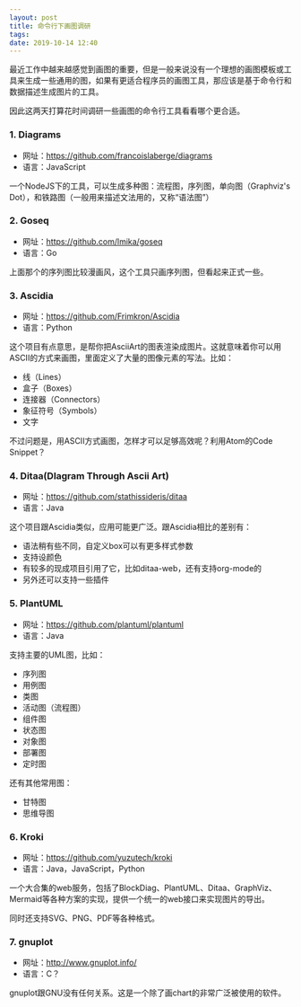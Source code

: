```yaml
---
layout: post
title: 命令行下画图调研
tags: 
date: 2019-10-14 12:40
---
```



最近工作中越来越感觉到画图的重要，但是一般来说没有一个理想的画图模板或工具来生成一些通用的图，如果有更适合程序员的画图工具，那应该是基于命令行和数据描述生成图片的工具。

因此这两天打算花时间调研一些画图的命令行工具看看哪个更合适。


### 1. Diagrams

* 网址：<https://github.com/francoislaberge/diagrams>
* 语言：JavaScript

一个NodeJS下的工具，可以生成多种图：流程图，序列图，单向图（Graphviz's Dot），和铁路图（一般用来描述文法用的，又称“语法图”）


### 2.  Goseq

* 网址：<https://github.com/lmika/goseq>
* 语言：Go

上面那个的序列图比较漫画风，这个工具只画序列图，但看起来正式一些。



### 3. Ascidia

* 网址：<https://github.com/Frimkron/Ascidia>
* 语言：Python

这个项目有点意思，是帮你把AsciiArt的图表渲染成图片。这就意味着你可以用ASCII的方式来画图，里面定义了大量的图像元素的写法。比如：

* 线（Lines）
* 盒子（Boxes）
* 连接器（Connectors）
* 象征符号（Symbols）
* 文字

不过问题是，用ASCII方式画图，怎样才可以足够高效呢？利用Atom的Code Snippet？

### 4. Ditaa(DIagram Through Ascii Art)

* 网址：<https://github.com/stathissideris/ditaa>
* 语言：Java

这个项目跟Ascidia类似，应用可能更广泛。跟Ascidia相比的差别有：

* 语法稍有些不同，自定义box可以有更多样式参数
* 支持设颜色
* 有较多的现成项目引用了它，比如ditaa-web，还有支持org-mode的
* 另外还可以支持一些插件


### 5. PlantUML

* 网址：https://github.com/plantuml/plantuml
* 语言：Java

支持主要的UML图，比如：

* 序列图
* 用例图
* 类图
* 活动图（流程图）
* 组件图
* 状态图
* 对象图
* 部署图
* 定时图

还有其他常用图：

* 甘特图
* 思维导图


### 6. Kroki

* 网址：https://github.com/yuzutech/kroki
* 语言：Java，JavaScript，Python

一个大合集的web服务，包括了BlockDiag、PlantUML、Ditaa、GraphViz、Mermaid等各种方案的实现，提供一个统一的web接口来实现图片的导出。

同时还支持SVG、PNG、PDF等各种格式。


### 7. gnuplot

* 网址：http://www.gnuplot.info/
* 语言：C？

gnuplot跟GNU没有任何关系。这是一个除了画chart的非常广泛被使用的软件。




